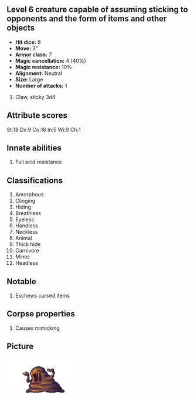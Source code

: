 ## Level 6 creature capable of assuming sticking to opponents and the form of items and other objects

- **Hit dice:** 8
- **Move:** 3"
- **Armor class:** 7
- **Magic cancellation:** 4 (40%)
- **Magic resistance:** 10%
- **Alignment:** Neutral
- **Size:** Large
- **Number of attacks:** 1
1. Claw, sticky 3d4

## Attribute scores

St:18 Dx:9 Co:18 In:5 Wi:9 Ch:1

## Innate abilities

1. Full acid resistance

## Classifications

1. Amorphous
2. Clinging
3. Hiding
4. Breathless
5. Eyeless
6. Handless
7. Neckless
8. Animal
9. Thick hide
10. Carnivore
11. Mimic
12. Headless

## Notable

1. Eschews cursed items

## Corpse properties

1. Causes mimicking

## Picture

![Large mimic](https://github.com/hyvanmielenpelit/GnollHackTileSet/blob/main/Monsters/large_mimic/large_mimic.png?raw=true)
